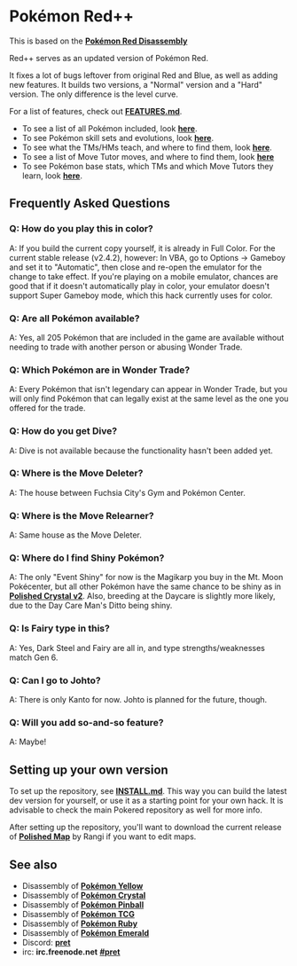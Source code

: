 # Pokémon Red++

This is based on the [**Pokémon Red Disassembly**][pokered]

Red++ serves as an updated version of Pokémon Red.

It fixes a lot of bugs leftover from original Red and Blue, as well as adding new features.
It builds two versions, a "Normal" version and a "Hard" version. The only difference is the level curve.

For a list of features, check out [**FEATURES.md**](FEATURES.md).

* To see a list of all Pokémon included, look [**here**](constants/pokemon_constants.asm).
* To see Pokémon skill sets and evolutions, look [**here**](data/evos_moves.asm).
* To see what the TMs/HMs teach, and where to find them, look [**here**](data/tms.asm).
* To see a list of Move Tutor moves, and where to find them, look [**here**](data/move_tutors.asm)
* To see Pokémon base stats, which TMs and which Move Tutors they learn, look [**here**](data/baseStats/).


## Frequently Asked Questions

### Q: How do you play this in color?
A: If you build the current copy yourself, it is already in Full Color. For the current stable release (v2.4.2), however: In VBA, go to Options -> Gameboy and set it to "Automatic", then close and re-open the emulator for the change to take effect. If you're playing on a mobile emulator, chances are good that if it doesn't automatically play in color, your emulator doesn't support Super Gameboy mode, which this hack currently uses for color.

### Q: Are all Pokémon available?
A: Yes, all 205 Pokémon that are included in the game are available without needing to trade with another person or abusing Wonder Trade.

### Q: Which Pokémon are in Wonder Trade?
A: Every Pokémon that isn't legendary can appear in Wonder Trade, but you will only find Pokémon that can legally exist at the same level as the one you offered for the trade.

### Q: How do you get Dive?
A: Dive is not available because the functionality hasn't been added yet.

### Q: Where is the Move Deleter?
A: The house between Fuchsia City's Gym and Pokémon Center.

### Q: Where is the Move Relearner?
A: Same house as the Move Deleter.

### Q: Where do I find Shiny Pokémon?
A: The only "Event Shiny" for now is the Magikarp you buy in the Mt. Moon Pokécenter, but all other Pokémon have the same chance to be shiny as in [**Polished Crystal v2**][polished]. Also, breeding at the Daycare is slightly more likely, due to the Day Care Man's Ditto being shiny.

### Q: Is Fairy type in this?
A: Yes, Dark Steel and Fairy are all in, and type strengths/weaknesses match Gen 6.

### Q: Can I go to Johto?
A: There is only Kanto for now. Johto is planned for the future, though.

### Q: Will you add so-and-so feature?
A: Maybe!



## Setting up your own version

To set up the repository, see [**INSTALL.md**](INSTALL.md). This way you can build the latest dev version for yourself, or use it as a starting point for your own hack.
It is advisable to check the main Pokered repository as well for more info.

After setting up the repository, you'll want to download the current release of [**Polished Map**][polishedmap] by Rangi if you want to edit maps.



## See also

* Disassembly of [**Pokémon Yellow**][pokeyellow]
* Disassembly of [**Pokémon Crystal**][pokecrystal]
* Disassembly of [**Pokémon Pinball**][pokepinball]
* Disassembly of [**Pokémon TCG**][poketcg]
* Disassembly of [**Pokémon Ruby**][pokeruby]
* Disassembly of [**Pokémon Emerald**][pokeemerald]
* Discord: [**pret**][Discord]
* irc: **irc.freenode.net** [**#pret**][irc]

[polished]: http://github.com/roukaour/polishedcrystal
[polishedmap]: https://github.com/roukaour/polished-map
[pokered]: http://github.com/pret/pokered
[pokeyellow]: https://github.com/pret/pokeyellow
[pokecrystal]: https://github.com/pret/pokecrystal
[pokepinball]: https://github.com/pret/pokepinball
[poketcg]: https://github.com/pret/poketcg
[pokeruby]: https://github.com/pret/pokeruby
[pokeemerald]: https://github.com/pret/pokeemerald
[Discord]: https://discord.gg/cJxDDVP
[irc]: https://kiwiirc.com/client/irc.freenode.net/?#pret

